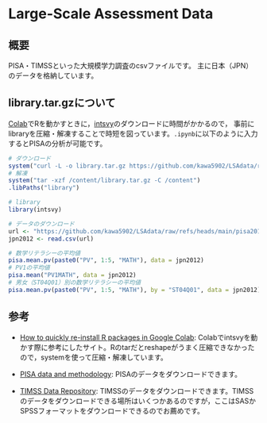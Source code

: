 # Large-Scale Assessment Data

## 概要
PISA・TIMSSといった大規模学力調査のcsvファイルです。
主に日本（JPN）のデータを格納しています。


## library.tar.gzについて
[Colab](https://colab.research.google.com/)でRを動かすときに，[intsvy](https://cran.r-project.org/web/packages/intsvy/index.html)のダウンロードに時間がかかるので，
事前にlibraryを圧縮・解凍することで時短を図っています。`.ipynb`に以下のように入力するとPISAの分析が可能です。

```R
# ダウンロード
system("curl -L -o library.tar.gz https://github.com/kawa5902/LSAdata/raw/refs/heads/main/202502library.tar.gz")
# 解凍
system("tar -xzf /content/library.tar.gz -C /content")
.libPaths("library")

# library
library(intsvy)

# データのダウンロード
url <- "https://github.com/kawa5902/LSAdata/raw/refs/heads/main/pisa2012stuJPN.csv"
jpn2012 <- read.csv(url)

# 数学リテラシーの平均値
pisa.mean.pv(paste0("PV", 1:5, "MATH"), data = jpn2012)
# PV1の平均値
pisa.mean("PV1MATH", data = jpn2012)
# 男女（ST04Q01）別の数学リテラシーの平均値
pisa.mean.pv(paste0("PV", 1:5, "MATH"), by = "ST04Q01", data = jpn2012)
```


## 参考
- [How to quickly re-install R packages in Google Colab](https://www.tanyongsheng.com/note/how-to-quickly-re-install-r-packages-in-google-colab/): Colabでintsvyを動かす際に参考にしたサイト。Rのtarだとreshapeがうまく圧縮できなかったので，systemを使って圧縮・解凍しています。

- [PISA data and methodology](https://www.oecd.org/en/about/programmes/pisa/pisa-data.html): PISAのデータをダウンロードできます。
- [TIMSS Data Repository](https://www.iea.nl/data-tools/repository/timss): TIMSSのデータをダウンロードできます。TIMSSのデータをダウンロードできる場所はいくつかあるのですが，ここはSASかSPSSフォーマットをダウンロードできるのでお薦めです。

